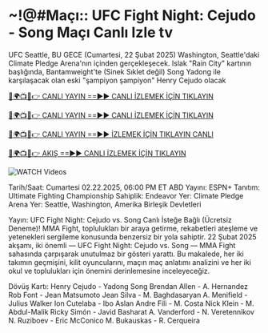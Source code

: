 # ~!@#Maçı:: UFC Fight Night: Cejudo - Song Maçı Canlı Izle tv #

UFC Seattle, BU GECE (Cumartesi, 22 Şubat 2025) Washington, Seattle'daki Climate Pledge Arena'nın içinden gerçekleşecek. Islak "Rain City" kartının başlığında, Bantamweight'te (Sinek Sıklet değil) Song Yadong ile karşılaşacak olan eski "şampiyon şampiyon" Henry Cejudo olacak

[🔴🌍📺📱👉 CANLI YAYIN ==►► CANLI İZLEMEK İÇİN TIKLAYIN](https://t.co/NjkDHeOElj)

[🔴🌍📺📱👉 CANLI YAYIN ==►► CANLI İZLEMEK İÇİN TIKLAYIN](https://t.co/NjkDHeOElj)

[🔴🌍📺📱👉 CANLI YAYIN ==►► İZLEMEK İÇİN TIKLAYIN CANLI](https://t.co/NjkDHeOElj)

[🔴🌍📺📱👉 AKIŞ ==►► CANLI İZLEMEK İÇİN TIKLAYIN](https://t.co/NjkDHeOElj)

<a href="https://t.co/NjkDHeOElj" rel="nofollow" data-target="animated-image.originalLink"><img src="https://camo.githubusercontent.com/8a4f000d20f83aca3bf7ec5f350d767afa0574a8a352519fd8cfa583a6f93a33/68747470733a2f2f692e696d6775722e636f6d2f644a486b345a712e676966" alt="WATCH Videos" data-canonical-src="https://i.imgur.com/dJHk4Zq.gif" style="max-width: 100%; display: inline-block;" data-target="animated-image.originalImage"></a>

Tarih/Saat: Cumartesi 02.22.2025, 06:00 PM ET
ABD Yayını: ESPN+
Tanıtım: Ultimate Fighting Championship
Sahiplik: Endeavor
Yer: Climate Pledge Arena
Yer: Seattle, Washington, Amerika Birleşik Devletleri

Yayın: UFC Fight Night: Cejudo vs. Song Canlı İsteğe Bağlı (Ücretsiz Deneme)!
MMA Fight, toplulukları bir araya getirme, rekabetleri ateşleme ve yetenekleri sergileme konusunda benzersiz bir yola sahiptir. 22 Şubat 2025 akşamı, iki önemli — UFC Fight Night: Cejudo vs. Song — MMA Fight sahasında çarpışarak unutulmaz bir gösteri yarattı. Bu makalede, her iki takımın geçmişini, kilit oyuncularını, maçın maç anlatımı analizini ve her iki okul ve toplulukları için önemini derinlemesine inceleyeceğiz.

Dövüş Kartı:
Henry Cejudo - Yadong Song
Brendan Allen - A. Hernandez
Rob Font - Jean Matsumoto
Jean Silva - M. Baghdasaryan
A. Menifield - Julius Walker
Ion Cutelaba - Ibo Aslan
Andre Fili - M. Costa
Nick Klein - M. Abdul-Malik
Ricky Simón - Javid Basharat
A. Vanderford - N. Veretennikov
N. Ruziboev - Eric McConico
M. Bukauskas - R. Cerqueira
